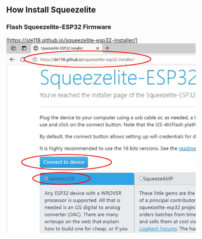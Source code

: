 ## How Install Squeezelite
### Flash Squeezelite-ESP32 Firmware
[https://sle118.github.io/squeezelite-esp32-installer/]
![Smart Amplifier ESP32](photos/A-001.jpg)

